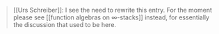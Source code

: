 

> [[Urs Schreiber]]: I see the need to rewrite this entry. For the moment please see [[function algebras on ∞-stacks]] instead, for essentially the discussion that used to be here.